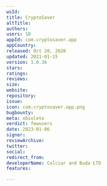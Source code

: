 ```yaml
---
wsId: 
title: CryptoSaver
altTitle: 
authors: 
users: 10
appId: com.cryptosaver.app
appCountry: 
released: Oct 20, 2020
updated: 2021-01-15
version: 1.0.36
stars: 
ratings: 
reviews: 
size: 
website: 
repository: 
issue: 
icon: com.cryptosaver.app.png
bugbounty: 
meta: obsolete
verdict: fewusers
date: 2023-01-06
signer: 
reviewArchive: 
twitter: 
social: 
redirect_from: 
developerName: Colciar and Buda LTD
features: 

---
```


